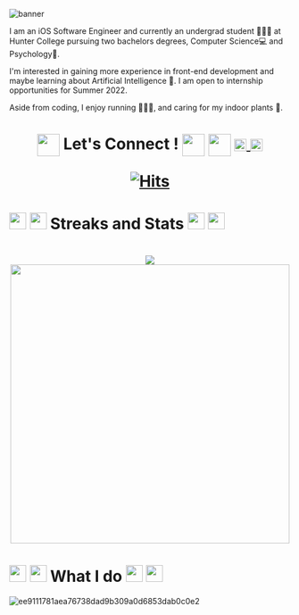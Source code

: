 

<!---
BANNER
--->
![banner](https://user-images.githubusercontent.com/44416323/149036229-139d9498-7fc6-4662-89a1-c0915183a2d8.png)

I am an iOS Software Engineer and currently an undergrad student 👩🏻‍🏫 at Hunter College pursuing two bachelors degrees, Computer Science💻 and Psychology🧠. 

I'm interested in gaining more experience in front-end development and maybe learning about Artificial Intelligence 🧐. I am open to internship opportunities for Summer 2022. 

Aside from coding, I enjoy running 🏃🏻‍♀️, and caring for my indoor plants 🌱.



<!---
LETS CONNECT
--->


 <h1 align="center"> 
  <img align="center" src="https://media.giphy.com/media/xEEzGpNOstpHkS9UaZ/giphy.gif" width="40px"> 
  Let's Connect ! 
  <img align="center" src="https://media.giphy.com/media/xEEzGpNOstpHkS9UaZ/giphy.gif" width="40px"> 
  <img align="center" src="https://media.giphy.com/media/mN0ooWAdWOV7Xhq2TY/giphy.gif" width="40px"> 
  
  
  
<a href="https://twitter.com/KomalKaur99">
  <img align="center" alt="Komal Kaur | Twitter" width="22px" src="https://raw.githubusercontent.com/peterthehan/peterthehan/master/assets/twitter.svg" />
</a>
<a href="https://www.linkedin.com/in/kkomal/">
  <img align="center" alt="Komal's LinkedIN" width="22px" src="https://raw.githubusercontent.com/peterthehan/peterthehan/master/assets/linkedin.svg" />
</a>
 
<!---
PROFILE COUNTER
--->
  
[![Hits](https://hits.seeyoufarm.com/api/count/incr/badge.svg?url=https%3A%2F%2Fgithub.com%2FKomal914%2Fhit-counter&count_bg=%23EC83FF&title_bg=%2368E63E&icon=&icon_color=%23E7E7E7&title=hits&edge_flat=false)](https://hits.seeyoufarm.com)

 
</h1>

 
  <h1 >
    <img src="https://media.giphy.com/media/xT9IgjNENUaf4ypqBa/giphy.gif" width="30px" >
  <img src="https://media.giphy.com/media/areg3RSg6jCXThzdvD/giphy.gif" width="30px" >
    Streaks and Stats
    <img src="https://media.giphy.com/media/xT9IgjNENUaf4ypqBa/giphy.gif" width="30px" >
  <img src="https://media.giphy.com/media/areg3RSg6jCXThzdvD/giphy.gif" width="30px" >
  </h1>
  
   <!---
GITHUB Streaks
--->
  
  <h1 align="center">
  <img align="center" src="https://github-readme-streak-stats.herokuapp.com/?user=Komal914&theme=radical&show)"  />

  
 
 <!---
GITHUB STATS
--->

<!--  <img src="https://media.giphy.com/media/MCJtWQoLo38F3LMNmu/giphy.gif" width="60px"  >  -->
  <img align="center" src="https://github-readme-stats.vercel.app/api?username=komal914&theme=radical&show_icons=true"  width="500px"  />
<!--  <img src="https://media.giphy.com/media/MCJtWQoLo38F3LMNmu/giphy.gif" width="60px"  >  -->
  </h1>
 

 
 
 
 
 
 <!---
LANG STATS
--->

<!-- <p align="center">
 <img src="https://media.giphy.com/media/Vf3ZKdillTMOOaOho0/giphy.gif" width="100px"  > 
  <img align="center" src="https://github-readme-stats.vercel.app/api/top-langs/?username=komal914&theme=radical&layout=compact"  width="500px"  />
 <img src="https://media.giphy.com/media/Vf3ZKdillTMOOaOho0/giphy.gif" width="100px"  > 
 </p> -->

 
 <h1>
  <img src="https://media.giphy.com/media/xT9IgjNENUaf4ypqBa/giphy.gif" width="30px" >
  <img src="https://media.giphy.com/media/areg3RSg6jCXThzdvD/giphy.gif" width="30px" >
  What I do
  <img src="https://media.giphy.com/media/xT9IgjNENUaf4ypqBa/giphy.gif" width="30px" >
  <img src="https://media.giphy.com/media/areg3RSg6jCXThzdvD/giphy.gif" width="30px" >
 </h1>

![ee9111781aea76738dad9b309a0d6853dab0c0e2](https://user-images.githubusercontent.com/44416323/166572160-5f4d65ce-24d8-41ca-b337-8f1201b59d5c.gif)


 

 <!---
CURRENT MOOD CODE BELOW-> not active

<h1 align="center"> Current Mood: 
  
 <img align="center" src="https://media.giphy.com/media/r0PYzzxw81gfKcu13G/giphy.gif" width="200px"> 
 
 </h1>

--->










<!---
Komal914/Komal914 is a ✨ special ✨ repository because its `README.md` (this file) appears on your GitHub profile.
You can click the Preview link to take a look at your changes.
--->
